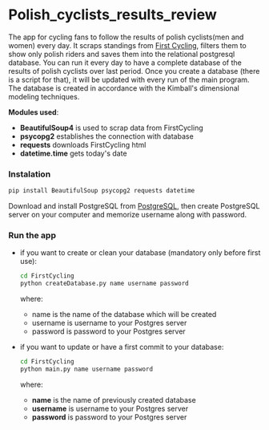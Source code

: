# Polish_cyclists_results_review
The app for cycling fans to follow the results of polish cyclists(men and women) every day. 
It scraps standings from [First Cycling](https://firstcycling.com/), filters them to show only polish riders and saves them into the relational postgresql database. You can run it every day to have a complete database of the results of polish cyclists over last period. Once you create a database (there is a script for that), it will be updated with every run of the main program. The database is created in accordance with the Kimball's dimensional modeling techniques.

**Modules used**:
- **BeautifulSoup4** is used to scrap data from FirstCycling
- **psycopg2** establishes the connection with database
- **requests** downloads FirstCycling html
- **datetime.time** gets today's date

### Instalation
``` bash
pip install BeautifulSoup psycopg2 requests datetime
```
Download and install PostgreSQL from [PostgreSQL](https://www.postgresql.org/download/), then create PostgreSQL server on your computer and memorize username along with password.

### Run the app
- if you want to create or clean your database (mandatory only before first use):
  ``` bash
  cd FirstCycling
  python createDatabase.py name username password
  ```
  where:
  - name is the name of the database which will be created
  - username is username to your Postgres server
  - password is password to your Postgres server

- if you want to update or have a first commit to your database:
  ``` bash
  cd FirstCycling
  python main.py name username password
  ```
  where:
  - **name** is the name of previously created database
  - **username** is username to your Postgres server
  - **password** is password to your Postgres server
  




